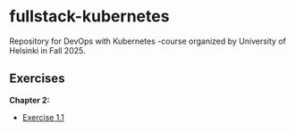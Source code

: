 # fullstack-kubernetes

Repository for DevOps with Kubernetes -course organized by University of Helsinki in Fall 2025.

## Exercises

**Chapter 2:**

- [Exercise 1.1](https://github.com/LeeviHalme/fullstack-kubernetes/tree/1.1/log-output)
